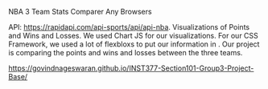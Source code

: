 NBA 3 Team Stats Comparer
Any Browsers 

API: https://rapidapi.com/api-sports/api/api-nba. 
Visualizations of Points and  Wins and Losses.
We used Chart JS for our visualizations.
For our CSS Framework, we used a lot of flexbloxs to put our information in .
Our project is comparing the points and wins and losses between the three teams.

https://govindnageswaran.github.io/INST377-Section101-Group3-Project-Base/
